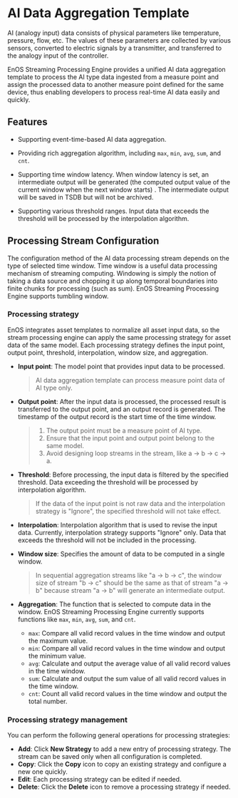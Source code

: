 # AI Data Aggregation Template
AI (analogy input)  data consists of physical parameters like temperature, pressure, flow, etc. The values of these parameters are collected by various sensors, converted to electric signals by a transmitter, and transferred to the analogy input of the controller.

EnOS Streaming Processing Engine provides a unified AI data aggregation template to process the AI type data ingested from a measure point and assign the processed data to another measure point defined for the same device, thus enabling developers to process real-time AI data easily and quickly.  

## Features
- Supporting event-time-based AI data aggregation.

- Providing rich aggregation algorithm, including `max`, `min`, `avg`, `sum`, and `cnt`.

- Supporting time window latency. When window latency is set, an intermediate output will be generated (the computed output value of the current window when the next window starts) . The intermediate output will be saved in TSDB but will not be archived.

- Supporting various threshold ranges. Input data that exceeds the threshold will be processed by the interpolation algorithm.

## Processing Stream Configuration
The configuration method of the AI data processing stream depends on the type of selected time window. Time window is a useful data processing mechanism of streaming computing. Windowing is simply the notion of taking a data source and chopping it up along temporal boundaries into finite chunks for processing (such as sum). EnOS Streaming Processing Engine supports tumbling window.

### Processing strategy

EnOS integrates asset templates to normalize all asset input data, so the stream processing engine can apply the same processing strategy for asset data of the same model. Each processing strategy defines the input point, output point, threshold, interpolation, window size, and aggregation.

 + **Input point**: The model point that provides input data to be processed.

   > AI data aggregation template can process measure point data of AI type only.

 + **Output point**: After the input data is processed, the processed result is transferred to the output point, and an output record is generated. The timestamp of the output record is the start time of the time window.

   > 1. The output point must be a measure point of AI type.
   > 2. Ensure that the input point and output point belong to the same model.
   > 3. Avoid designing loop streams in the stream, like a -> b -> c -> a.

 + **Threshold**: Before processing, the input data is filtered by the specified threshold. Data exceeding the threshold will be processed by interpolation algorithm.

   > If the data of the input point is not raw data and the interpolation strategy is "Ignore", the specified threshold will not take effect.

 + **Interpolation**: Interpolation algorithm that is used to revise the input data. Currently, interpolation strategy supports "Ignore" only. Data that exceeds the threshold will not be included in the processing.

 + **Window size**: Specifies the amount of data to be computed in a single window.

   > In sequential aggregation streams like "a -> b -> c", the window size of stream "b -> c" should be the same as that of stream "a -> b" because stream "a -> b" will generate an intermediate output.

 + **Aggregation**: The function that is selected to compute data in the window. EnOS Streaming Processing Engine currently supports functions like `max`, `min`, `avg`, `sum`, and `cnt`.

   -  `max`: Compare all valid record values in the time window and output the maximum value.
   -  `min`: Compare all valid record values in the time window and output the minimum value.
   -  `avg`: Calculate and output the average value of all valid record values in the time window.
   -  `sum`: Calculate and output the sum value of all valid record values in the time window.
   -  `cnt`: Count all valid record values in the time window and output the total number.

### Processing strategy management

You can perform the following general operations for processing strategies:

- **Add**: Click **New Strategy** to add a new entry of processing strategy. The stream can be saved only when all configuration is completed.
- **Copy**: Click the **Copy** icon to copy an existing strategy and configure a new one quickly.
- **Edit**: Each processing strategy can be edited if needed.
- **Delete**: Click the **Delete** icon to remove a processing strategy if needed.
